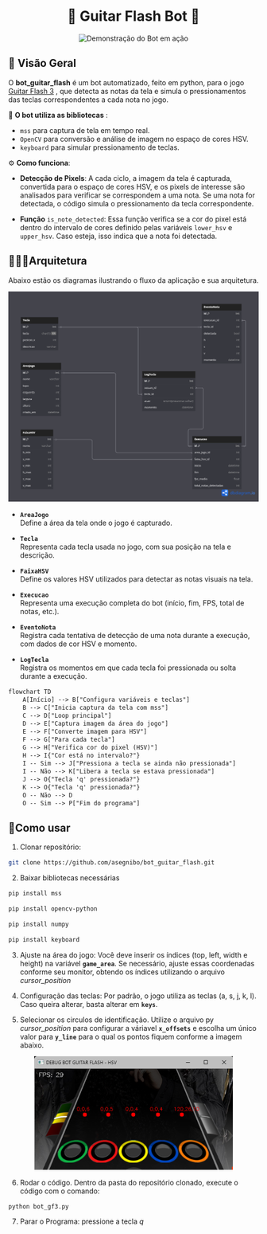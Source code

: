 <h1 align="center">🎸 Guitar Flash Bot 🎸</h1>

<p align="center">
  <img src="images/gif_bot_gf3.gif" width="450" alt="Demonstração do Bot em ação">
</p>

## 🔧 Visão Geral

O **bot_guitar_flash** é um bot automatizado, feito em python, para o jogo [Guitar Flash 3](https://guitarflash3.com/) , que detecta as notas da tela e simula o pressionamentos das teclas correspondentes a cada nota no jogo. 

📗 **O bot utiliza as bibliotecas** :

- `mss` para captura de tela em tempo real.
- `OpenCV` para conversão e análise de imagem no espaço de cores HSV.
- `keyboard` para simular pressionamento de teclas.

⚙️ **Como funciona**:
- **Detecção de Pixels**: A cada ciclo, a imagem da tela é capturada, convertida para o espaço de cores HSV, e os pixels de interesse são analisados para verificar se correspondem a uma nota. Se uma nota for detectada, o código simula o pressionamento da tecla correspondente.

- **Função** `is_note_detected`: Essa função verifica se a cor do pixel está dentro do intervalo de cores definido pelas variáveis `lower_hsv` e `upper_hsv`. Caso esteja, isso indica que a nota foi detectada.

## 👷🏽‍♂️Arquitetura

Abaixo estão os diagramas ilustrando o fluxo da aplicação e sua arquitetura.


<p align="center">
   <img src="images/diagrama1.png" width= "900">
</p>

- **`AreaJogo`**  
  Define a área da tela onde o jogo é capturado.

- **`Tecla`**  
  Representa cada tecla usada no jogo, com sua posição na tela e descrição.

- **`FaixaHSV`**  
  Define os valores HSV utilizados para detectar as notas visuais na tela.

- **`Execucao`**  
  Representa uma execução completa do bot (início, fim, FPS, total de notas, etc.).

- **`EventoNota`**  
  Registra cada tentativa de detecção de uma nota durante a execução, com dados de cor HSV e momento.

- **`LogTecla`**  
  Registra os momentos em que cada tecla foi pressionada ou solta durante a execução.


```mermaid
flowchart TD
    A[Início] --> B["Configura variáveis e teclas"]
    B --> C["Inicia captura da tela com mss"]
    C --> D["Loop principal"]
    D --> E["Captura imagem da área do jogo"]
    E --> F["Converte imagem para HSV"]
    F --> G["Para cada tecla"]
    G --> H["Verifica cor do pixel (HSV)"]
    H --> I{"Cor está no intervalo?"}
    I -- Sim --> J["Pressiona a tecla se ainda não pressionada"]
    I -- Não --> K["Libera a tecla se estava pressionada"]
    J --> O{"Tecla 'q' pressionada?"}
    K --> O{"Tecla 'q' pressionada?"}
    O -- Não --> D
    O -- Sim --> P["Fim do programa"]

```

## 🚀Como usar

1. Clonar repositório:
```bash
git clone https://github.com/asegnibo/bot_guitar_flash.git
```
2. Baixar bibliotecas necessárias
```bash
pip install mss
```
```bash
pip install opencv-python
```
```bash
pip install numpy
```
```bash
pip install keyboard
```
3. Ajuste na área do jogo: Você deve inserir os índices (top, left, width e height) na variável **`game_area`**. Se necessário, ajuste essas coordenadas conforme seu monitor, obtendo os índices utilizando o arquivo *cursor_position*

4. Configuração das teclas: Por padrão, o jogo utiliza as teclas (a, s, j, k, l). Caso queira alterar, basta alterar em **`keys`**.

5. Selecionar os circulos de identificação. Utilize o arquivo py *cursor_position* para configurar a váriavel **`x_offsets`** e escolha um único valor para **`y_line`** para o qual os pontos fiquem conforme a imagem abaixo.
<p align="center">
  <img src="images/DEBUG BOT GUITAR FLASH - HSV 30_04_2025 16_53_45.png" width="400">
</p>

6. Rodar o código. Dentro da pasta do repositório clonado, execute o código com o comando:
```bash
python bot_gf3.py
```

7. Parar o Programa: pressione a tecla *q*



